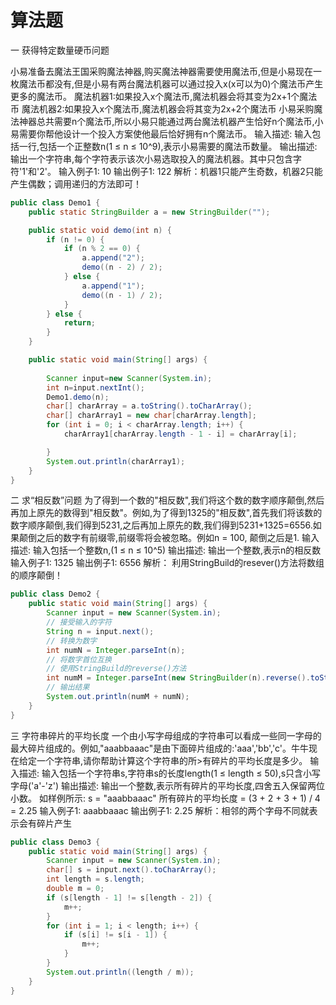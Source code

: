 # 算法题

一 获得特定数量硬币问题

小易准备去魔法王国采购魔法神器,购买魔法神器需要使用魔法币,但是小易现在一枚魔法币都没有,但是小易有两台魔法机器可以通过投入x(x可以为0)个魔法币产生更多的魔法币。
魔法机器1:如果投入x个魔法币,魔法机器会将其变为2x+1个魔法币
魔法机器2:如果投入x个魔法币,魔法机器会将其变为2x+2个魔法币
小易采购魔法神器总共需要n个魔法币,所以小易只能通过两台魔法机器产生恰好n个魔法币,小易需要你帮他设计一个投入方案使他最后恰好拥有n个魔法币。
输入描述: 输入包括一行,包括一个正整数n(1 ≤ n ≤ 10^9),表示小易需要的魔法币数量。
输出描述: 输出一个字符串,每个字符表示该次小易选取投入的魔法机器。其中只包含字符'1'和'2'。
输入例子1: 10
输出例子1: 122
解析：机器1只能产生奇数，机器2只能产生偶数；调用递归的方法即可！

```java
public class Demo1 {
	public static StringBuilder a = new StringBuilder("");

	public static void demo(int n) {
		if (n != 0) {
			if (n % 2 == 0) {
				a.append("2");
				demo((n - 2) / 2);
			} else {
				a.append("1");
				demo((n - 1) / 2);
			}
		} else {
			return;
		}
	}

	public static void main(String[] args) {
		
		Scanner input=new Scanner(System.in);
		int n=input.nextInt();
		Demo1.demo(n);
		char[] charArray = a.toString().toCharArray();
		char[] charArray1 = new char[charArray.length];
		for (int i = 0; i < charArray.length; i++) {
			charArray1[charArray.length - 1 - i] = charArray[i];

		}
		System.out.println(charArray1);
	}
}
```

二 求“相反数”问题
为了得到一个数的"相反数",我们将这个数的数字顺序颠倒,然后再加上原先的数得到"相反数"。例如,为了得到1325的"相反数",首先我们将该数的数字顺序颠倒,我们得到5231,之后再加上原先的数,我们得到5231+1325=6556.如果颠倒之后的数字有前缀零,前缀零将会被忽略。例如n = 100, 颠倒之后是1.
输入描述: 输入包括一个整数n,(1 ≤ n ≤ 10^5)
输出描述: 输出一个整数,表示n的相反数
输入例子1: 1325
输出例子1: 6556
解析： 利用StringBuild的resever()方法将数组的顺序颠倒！

```java
public class Demo2 {
	public static void main(String[] args) {
		Scanner input = new Scanner(System.in);
		// 接受输入的字符
		String n = input.next();
		// 转换为数字
		int numN = Integer.parseInt(n);
		// 将数字首位互换
		// 使用StringBuild的reverse()方法
		int numM = Integer.parseInt(new StringBuilder(n).reverse().toString());
		// 输出结果
		System.out.println(numM + numN);
	}
}
```

三 字符串碎片的平均长度
一个由小写字母组成的字符串可以看成一些同一字母的最大碎片组成的。例如,"aaabbaaac"是由下面碎片组成的:'aaa','bb','c'。牛牛现在给定一个字符串,请你帮助计算这个字符串的所>有碎片的平均长度是多少。
输入描述: 输入包括一个字符串s,字符串s的长度length(1 ≤ length ≤ 50),s只含小写字母('a'-'z')
输出描述: 输出一个整数,表示所有碎片的平均长度,四舍五入保留两位小数。
如样例所示: s = "aaabbaaac" 所有碎片的平均长度 = (3 + 2 + 3 + 1) / 4 = 2.25
输入例子1: aaabbaaac
输出例子1: 2.25
解析：相邻的两个字母不同就表示会有碎片产生

```java
public class Demo3 {
	public static void main(String[] args) {
		Scanner input = new Scanner(System.in);
		char[] s = input.next().toCharArray();
		int length = s.length;
		double m = 0;
		if (s[length - 1] != s[length - 2]) {
			m++;
		}
		for (int i = 1; i < length; i++) {
			if (s[i] != s[i - 1]) {
				m++;
			}
		}
		System.out.println((length / m));
	}
}
```